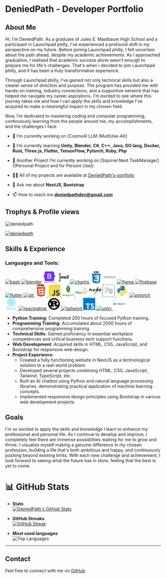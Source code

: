# DeniedPath - Developer Portfolio

## About Me

Hi, I'm DeniedPath. As a graduate of Jules E. Mastbaum High School and a participant in Launchpad philly, I've experienced a profound shift in my perspective on my future. Before joining Launchpad philly, I felt uncertain about the path ahead, despite my academic achievements. As I approached graduation, I realized that academic success alone wasn't enough to prepare me for life's challenges. That's when I decided to join Launchpad philly, and it has been a truly transformative experience.

Through Launchpad philly, I've gained not only technical skills but also a clearer sense of direction and purpose. The program has provided me with hands-on training, industry connections, and a supportive network that has helped me navigate my career aspirations. I'm excited to see where this journey takes me and how I can apply the skills and knowledge I've acquired to make a meaningful impact in my chosen field.

Now, I’m dedicated to mastering coding and computer programming, continuously learning from the people around me, my accomplishments, and the challenges I face.

- 🔭 I’m currently working on [CosmoAI LLM (MultiUse-AI)]

- 🌱 I’m currently learning **Unity, Blender, C#, C++, Java, GO lang, Docker, Rust, Three.js, Flutter, TensorFlow, Pytorch, Ruby, Php**

- 🔭 Another Project I’m currently working on [Squirrel Nest TaskManager]((Personal Project and for Personl Use))

- 👨‍💻 All of my projects are available at [DeniedPath's-portfolio](https://git-portfolio-ochre.vercel.app)

- 💬 Ask me about **NextJS, Bootstrap**

- 📫 How to reach me **deniedpathdev@gmail.com**

  
## Trophys & Profile views

<p align="left"> <img src="https://komarev.com/ghpvc/?username=deniedpath&label=Profile%20views&color=0e75b6&style=flat" alt="deniedpath" /> </p>

<p align="left"> <a href="https://github.com/ryo-ma/github-profile-trophy"><img src="https://github-profile-trophy.vercel.app/?username=deniedpath" alt="deniedpath" /></a> </p>

## Skills & Experience

<h3 align="left">Languages and Tools:</h3>
<p align="left"> <a href="https://www.gnu.org/software/bash/" target="_blank" rel="noreferrer"> <img src="https://www.vectorlogo.zone/logos/gnu_bash/gnu_bash-icon.svg" alt="bash" width="40" height="40"/> </a> <a href="https://www.blender.org/" target="_blank" rel="noreferrer"> <img src="https://download.blender.org/branding/community/blender_community_badge_white.svg" alt="blender" width="40" height="40"/> </a> <a href="https://getbootstrap.com" target="_blank" rel="noreferrer"> <img src="https://raw.githubusercontent.com/devicons/devicon/master/icons/bootstrap/bootstrap-plain-wordmark.svg" alt="bootstrap" width="40" height="40"/> </a> <a href="https://canvasjs.com" target="_blank" rel="noreferrer"> <img src="https://raw.githubusercontent.com/Hardik0307/Hardik0307/master/assets/canvasjs-charts.svg" alt="canvasjs" width="40" height="40"/> </a> <a href="https://www.chartjs.org" target="_blank" rel="noreferrer"> <img src="https://www.chartjs.org/media/logo-title.svg" alt="chartjs" width="40" height="40"/> </a> <a href="https://www.w3schools.com/css/" target="_blank" rel="noreferrer"> <img src="https://raw.githubusercontent.com/devicons/devicon/master/icons/css3/css3-original-wordmark.svg" alt="css3" width="40" height="40"/> </a> <a href="https://expressjs.com" target="_blank" rel="noreferrer"> <img src="https://raw.githubusercontent.com/devicons/devicon/master/icons/express/express-original-wordmark.svg" alt="express" width="40" height="40"/> </a> <a href="https://www.figma.com/" target="_blank" rel="noreferrer"> <img src="https://www.vectorlogo.zone/logos/figma/figma-icon.svg" alt="figma" width="40" height="40"/> </a> <a href="https://firebase.google.com/" target="_blank" rel="noreferrer"> <img src="https://www.vectorlogo.zone/logos/firebase/firebase-icon.svg" alt="firebase" width="40" height="40"/> </a> <a href="https://flutter.dev" target="_blank" rel="noreferrer"> <img src="https://www.vectorlogo.zone/logos/flutterio/flutterio-icon.svg" alt="flutter" width="40" height="40"/> </a> <a href="https://git-scm.com/" target="_blank" rel="noreferrer"> <img src="https://www.vectorlogo.zone/logos/git-scm/git-scm-icon.svg" alt="git" width="40" height="40"/> </a> <a href="https://www.w3.org/html/" target="_blank" rel="noreferrer"> <img src="https://raw.githubusercontent.com/devicons/devicon/master/icons/html5/html5-original-wordmark.svg" alt="html5" width="40" height="40"/> </a> <a href="https://developer.mozilla.org/en-US/docs/Web/JavaScript" target="_blank" rel="noreferrer"> <img src="https://raw.githubusercontent.com/devicons/devicon/master/icons/javascript/javascript-original.svg" alt="javascript" width="40" height="40"/> </a> <a href="https://www.mongodb.com/" target="_blank" rel="noreferrer"> <img src="https://raw.githubusercontent.com/devicons/devicon/master/icons/mongodb/mongodb-original-wordmark.svg" alt="mongodb" width="40" height="40"/> </a> <a href="https://www.mysql.com/" target="_blank" rel="noreferrer"> <img src="https://raw.githubusercontent.com/devicons/devicon/master/icons/mysql/mysql-original-wordmark.svg" alt="mysql" width="40" height="40"/> </a> <a href="https://nodejs.org" target="_blank" rel="noreferrer"> <img src="https://raw.githubusercontent.com/devicons/devicon/master/icons/nodejs/nodejs-original-wordmark.svg" alt="nodejs" width="40" height="40"/> </a> <a href="https://www.photoshop.com/en" target="_blank" rel="noreferrer"> <img src="https://raw.githubusercontent.com/devicons/devicon/master/icons/photoshop/photoshop-line.svg" alt="photoshop" width="40" height="40"/> </a> <a href="https://www.python.org" target="_blank" rel="noreferrer"> <img src="https://raw.githubusercontent.com/devicons/devicon/master/icons/python/python-original.svg" alt="python" width="40" height="40"/> </a> <a href="https://pytorch.org/" target="_blank" rel="noreferrer"> <img src="https://www.vectorlogo.zone/logos/pytorch/pytorch-icon.svg" alt="pytorch" width="40" height="40"/> </a> <a href="https://reactjs.org/" target="_blank" rel="noreferrer"> <img src="https://raw.githubusercontent.com/devicons/devicon/master/icons/react/react-original-wordmark.svg" alt="react" width="40" height="40"/> </a> <a href="https://reactnative.dev/" target="_blank" rel="noreferrer"> <img src="https://reactnative.dev/img/header_logo.svg" alt="reactnative" width="40" height="40"/> </a> <a href="https://www.rust-lang.org" target="_blank" rel="noreferrer"> <img src="https://raw.githubusercontent.com/devicons/devicon/master/icons/rust/rust-plain.svg" alt="rust" width="40" height="40"/> </a> <a href="https://tailwindcss.com/" target="_blank" rel="noreferrer"> <img src="https://www.vectorlogo.zone/logos/tailwindcss/tailwindcss-icon.svg" alt="tailwind" width="40" height="40"/> </a> <a href="https://www.typescriptlang.org/" target="_blank" rel="noreferrer"> <img src="https://raw.githubusercontent.com/devicons/devicon/master/icons/typescript/typescript-original.svg" alt="typescript" width="40" height="40"/> </a> <a href="https://unity.com/" target="_blank" rel="noreferrer"> <img src="https://www.vectorlogo.zone/logos/unity3d/unity3d-icon.svg" alt="unity" width="40" height="40"/> </a> <a href="https://webpack.js.org" target="_blank" rel="noreferrer"> <img src="https://raw.githubusercontent.com/devicons/devicon/d00d0969292a6569d45b06d3f350f463a0107b0d/icons/webpack/webpack-original-wordmark.svg" alt="webpack" width="40" height="40"/> </a> </p>


- **Python Training**: Completed 200 hours of focused Python training.
- **Programming Training**: Accumulated about 2000 hours of comprehensive programming training.
- **Technical Skills**: Gained proficiency in essential workplace competencies and critical business tech support functions.
- **Web Development**: Acquired skills in HTML, CSS, JavaScript, and Bootstrap for responsive web design.
- **Project Experience**:
  - Created a fully functioning website in NextJS as a technological solution to a real-world problem.
  - Developed several projects combining HTML, CSS, JavaScript, Tailwind, TypeScript, etc.
  - Built an AI chatbot using Python and natural language processing libraries, demonstrating practical application of machine learning concepts.
  - Implemented responsive design principles using Bootstrap in various web development projects.

## Goals

I'm so excited to apply the skills and knowledge I learn to enhance my professional and personal life. As I continue to develop and improve, I completely feel there are immense possibilities waiting for me to grow and thrive. I visualize myself making a genuine difference in my chosen profession, building a life that's both ambitious and happy, and continuously pushing beyond existing limits. With each new challenge and achievement, I look forward to seeing what the future has in store, feeling that the best is yet to come.

# 📊 GitHub Stats

- **Stats**  
  [![DeniedPath's GitHub Stats](https://github-readme-stats.vercel.app/api?username=DeniedPath)](https://github.com/DeniedPath/github-readme-stats)

- **GitHub Streaks**  
[![GitHub Streak](https://github-readme-streak-stats-seven-black.vercel.app?user=DeniedPath&theme=tokyonight)](https://git.io/streak-stats)

- **Most used languages**  
  ![Top Languages](https://github-readme-stats.vercel.app/api/top-langs/?username=DeniedPath&theme=dark&hide_border=false&include_all_commits=false&count_private=false&layout=compact)

---

## Contact
 
Feel free to connect with me on [GitHub](https://github.com/DeniedPath)
